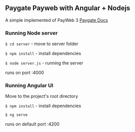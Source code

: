 ## Paygate Payweb with Angular + Nodejs

A simple implemented of PayWeb 3 [Paygate Docs](https://docs.paygate.co.za/#payweb-3)

### Running Node server

`$ cd server` - move to server folder

`$ npm install` - install dependencies

`$ node server.js` - running the server

runs on port :4000

### Running Angular UI

Move to the project's root directory

`$ npm install` - install dependencies

`$ ng serve`

runs on default port :4200




